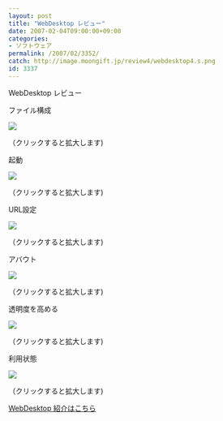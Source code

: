 ```yaml
---
layout: post
title: "WebDesktop レビュー"
date: 2007-02-04T09:00:00+09:00
categories:
- ソフトウェア
permalink: /2007/02/3352/
catch: http://image.moongift.jp/review4/webdesktop4.s.png
id: 3337
---
```

WebDesktop レビュー  
<!--more-->

ファイル構成

  

[![](http://image.moongift.jp/review4/webdesktop1.s.png)](http://image.moongift.jp/review4/webdesktop1.png)  
  
（クリックすると拡大します)

  

起動

  

[![](http://image.moongift.jp/review4/webdesktop2.s.png)](http://image.moongift.jp/review4/webdesktop2.png)  
  
（クリックすると拡大します)

  

URL設定

  

[![](http://image.moongift.jp/review4/webdesktop3.s.png)](http://image.moongift.jp/review4/webdesktop3.png)  
  
（クリックすると拡大します)

  

アバウト

  

[![](http://image.moongift.jp/review4/webdesktop4.s.png)](http://image.moongift.jp/review4/webdesktop4.png)  
  
（クリックすると拡大します)

  

透明度を高める

  

[![](http://image.moongift.jp/review4/webdesktop5.s.png)](http://image.moongift.jp/review4/webdesktop5.png)  
  
（クリックすると拡大します)

  

利用状態

  

[![](http://image.moongift.jp/review4/webdesktop6.s.png)](http://image.moongift.jp/review4/webdesktop6.png)  
  
（クリックすると拡大します)

  

[WebDesktop 紹介はこちら](http://fw.moongift.jp/intro/i-3351.html)

